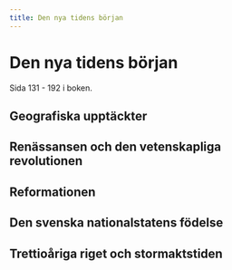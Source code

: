 ```yaml
---
title: Den nya tidens början
---
```


# Den nya tidens början

Sida 131 - 192 i boken.

## Geografiska upptäckter

## Renässansen och den vetenskapliga revolutionen

## Reformationen

## Den svenska nationalstatens födelse

## Trettioåriga riget och stormaktstiden